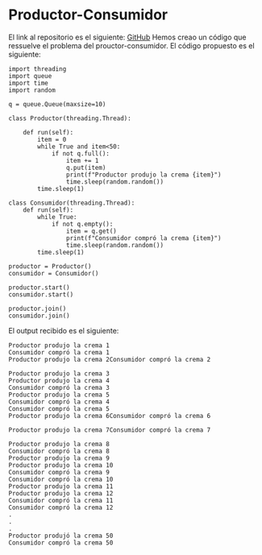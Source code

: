 # Productor-Consumidor
El link al repositorio es el siguiente: [GitHub](https://github.com/alexlomu/Productor-Consumidor)
Hemos creao un código que ressuelve el problema del prouctor-consumidor.
El código propuesto es el siguiente:

    import threading
    import queue
    import time
    import random

    q = queue.Queue(maxsize=10)

    class Productor(threading.Thread):

        def run(self):
            item = 0
            while True and item<50:
                if not q.full():
                    item += 1
                    q.put(item)
                    print(f"Productor produjo la crema {item}")
                    time.sleep(random.random())
            time.sleep(1)

    class Consumidor(threading.Thread):
        def run(self):
            while True:
                if not q.empty():
                    item = q.get()
                    print(f"Consumidor compró la crema {item}")
                    time.sleep(random.random())
            time.sleep(1)

    productor = Productor()
    consumidor = Consumidor()

    productor.start()
    consumidor.start()

    productor.join()
    consumidor.join()
    
El output recibido es el siguiente:

    Productor produjo la crema 1
    Consumidor compró la crema 1
    Productor produjo la crema 2Consumidor compró la crema 2

    Productor produjo la crema 3
    Productor produjo la crema 4
    Consumidor compró la crema 3
    Productor produjo la crema 5
    Consumidor compró la crema 4
    Consumidor compró la crema 5
    Productor produjo la crema 6Consumidor compró la crema 6

    Productor produjo la crema 7Consumidor compró la crema 7

    Productor produjo la crema 8
    Consumidor compró la crema 8
    Productor produjo la crema 9
    Productor produjo la crema 10
    Consumidor compró la crema 9
    Consumidor compró la crema 10
    Productor produjo la crema 11
    Productor produjo la crema 12
    Consumidor compró la crema 11
    Consumidor compró la crema 12
    .
    .
    .
    Productor produjó la crema 50
    Consumidor compró la crema 50
